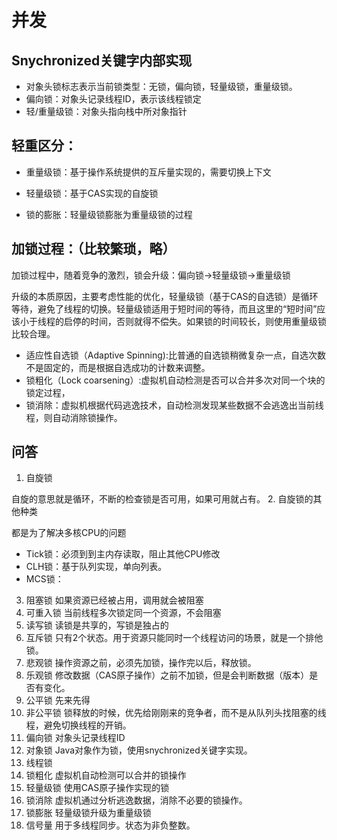 # 并发

## Snychronized关键字内部实现
* 对象头锁标志表示当前锁类型：无锁，偏向锁，轻量级锁，重量级锁。
* 偏向锁：对象头记录线程ID，表示该线程锁定
* 轻/重量级锁：对象头指向栈中所对象指针

## 轻重区分：
* 重量级锁：基于操作系统提供的互斥量实现的，需要切换上下文
* 轻量级锁：基于CAS实现的自旋锁

* 锁的膨胀：轻量级锁膨胀为重量级锁的过程

## 加锁过程：（比较繁琐，略）
加锁过程中，随着竞争的激烈，锁会升级：偏向锁->轻量级锁->重量级锁

升级的本质原因，主要考虑性能的优化，轻量级锁（基于CAS的自选锁）是循环等待，避免了线程的切换。轻量级锁适用于短时间的等待，而且这里的“短时间”应该小于线程的启停的时间，否则就得不偿失。如果锁的时间较长，则使用重量级锁比较合理。

* 适应性自选锁（Adaptive Spinning):比普通的自选锁稍微复杂一点，自选次数不是固定的，而是根据自选成功的计数来调整。
* 锁粗化（Lock coarsening）:虚拟机自动检测是否可以合并多次对同一个块的锁定过程，
* 锁消除：虚拟机根据代码逃逸技术，自动检测发现某些数据不会逃逸出当前线程，则自动消除锁操作。

## 问答
1. 自旋锁

自旋的意思就是循环，不断的检查锁是否可用，如果可用就占有。
2. 自旋锁的其他种类
	
都是为了解决多核CPU的问题
*	Tick锁：必须到到主内存读取，阻止其他CPU修改
*	CLH锁：基于队列实现，单向列表。
*	MCS锁：
3. 阻塞锁
	如果资源已经被占用，调用就会被阻塞
4. 可重入锁
	当前线程多次锁定同一个资源，不会阻塞
5. 读写锁
	读锁是共享的，写锁是独占的
6. 互斥锁
	只有2个状态。用于资源只能同时一个线程访问的场景，就是一个排他锁。
7. 悲观锁
	操作资源之前，必须先加锁，操作完以后，释放锁。
8. 乐观锁
	修改数据（CAS原子操作）之前不加锁，但是会判断数据（版本）是否有变化。
9. 公平锁
	先来先得
10. 非公平锁
	锁释放的时候，优先给刚刚来的竞争者，而不是从队列头找阻塞的线程，避免切换线程的开销。
11. 偏向锁
	对象头记录线程ID
12. 对象锁
	Java对象作为锁，使用snychronized关键字实现。
13. 线程锁
14. 锁粗化
	虚拟机自动检测可以合并的锁操作
15. 轻量级锁
	使用CAS原子操作实现的锁
16. 锁消除
	虚拟机通过分析逃逸数据，消除不必要的锁操作。
17. 锁膨胀
	轻量级锁升级为重量级锁
18. 信号量
	用于多线程同步。状态为非负整数。
